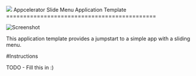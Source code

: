 [logo]:https://github.com/appcelerator-se/SE-Media/blob/master/appc-logo.png?raw=true

![][logo] Appcelerator Slide Menu Application Template
          ============================================

![Screenshot](https://github.com/appcelerator-se/SE-Media/blob/master/Screenshots/SlideMenuTemplate/iOS/iphone-menu-open.png?raw=true)

This application template provides a jumpstart to a simple app with a sliding menu.

#Instructions

TODO - Fill this in :)
